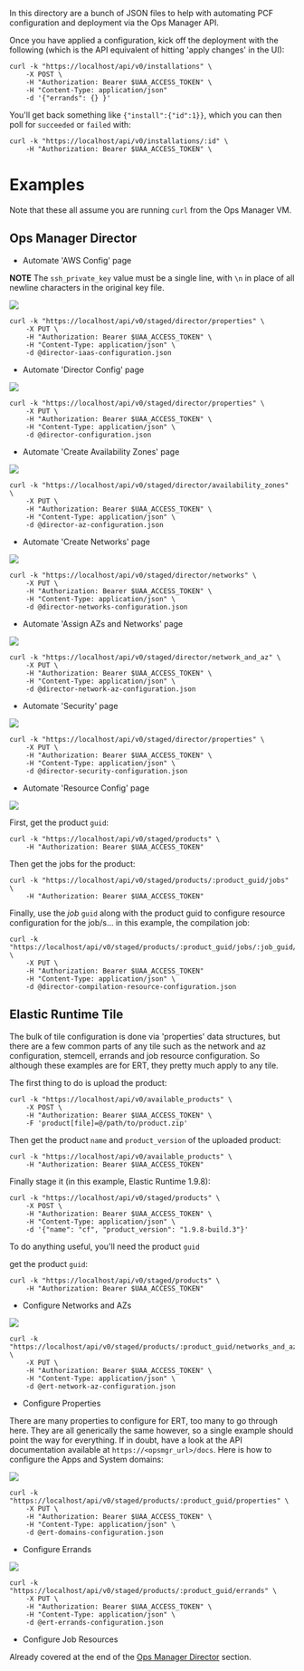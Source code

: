 In this directory are a bunch of JSON files to help with automating PCF configuration and deployment via the Ops Manager API.

Once you have applied a configuration, kick off the deployment with the following (which is the API equivalent of hitting 'apply changes' in the UI):

```
curl -k "https://localhost/api/v0/installations" \
    -X POST \
    -H "Authorization: Bearer $UAA_ACCESS_TOKEN" \
    -H "Content-Type: application/json"
    -d '{"errands": {} }'
```

You'll get back something like `{"install":{"id":1}}`, which you can then poll for `succeeded` or `failed` with:

```
curl -k "https://localhost/api/v0/installations/:id" \
    -H "Authorization: Bearer $UAA_ACCESS_TOKEN" \
```

# Examples

Note that these all assume you are running `curl` from the Ops Manager VM.

## Ops Manager Director

- Automate 'AWS Config' page

**NOTE** The `ssh_private_key` value must be a single line, with `\n` in place of all newline characters in the original key file.

![](img/director-iaas-configuration.png)

```
curl -k "https://localhost/api/v0/staged/director/properties" \
    -X PUT \
    -H "Authorization: Bearer $UAA_ACCESS_TOKEN" \
    -H "Content-Type: application/json" \
    -d @director-iaas-configuration.json
```

- Automate 'Director Config' page

![](img/director-configuration.png)

```
curl -k "https://localhost/api/v0/staged/director/properties" \
    -X PUT \
    -H "Authorization: Bearer $UAA_ACCESS_TOKEN" \
    -H "Content-Type: application/json" \
    -d @director-configuration.json
```

- Automate 'Create Availability Zones' page

![](img/director-az-configuration.png)

```
curl -k "https://localhost/api/v0/staged/director/availability_zones" \
    -X PUT \
    -H "Authorization: Bearer $UAA_ACCESS_TOKEN" \
    -H "Content-Type: application/json" \
    -d @director-az-configuration.json
```

- Automate 'Create Networks' page

![](img/director-networks-configuration.png)

```
curl -k "https://localhost/api/v0/staged/director/networks" \
    -X PUT \
    -H "Authorization: Bearer $UAA_ACCESS_TOKEN" \
    -H "Content-Type: application/json" \
    -d @director-networks-configuration.json
```

- Automate 'Assign AZs and Networks' page

![](img/director-network-az-configuration.png)

```
curl -k "https://localhost/api/v0/staged/director/network_and_az" \
    -X PUT \
    -H "Authorization: Bearer $UAA_ACCESS_TOKEN" \
    -H "Content-Type: application/json" \
    -d @director-network-az-configuration.json
```

- Automate 'Security' page

![](img/director-security-configuration.png)

```
curl -k "https://localhost/api/v0/staged/director/properties" \
    -X PUT \
    -H "Authorization: Bearer $UAA_ACCESS_TOKEN" \
    -H "Content-Type: application/json" \
    -d @director-security-configuration.json
```

- Automate 'Resource Config' page

![](img/director-resource-configuration.png)

First, get the product `guid`:

```
curl -k "https://localhost/api/v0/staged/products" \
    -H "Authorization: Bearer $UAA_ACCESS_TOKEN"
```

Then get the jobs for the product:

```
curl -k "https://localhost/api/v0/staged/products/:product_guid/jobs" \
    -H "Authorization: Bearer $UAA_ACCESS_TOKEN"
```

Finally, use the *job* `guid` along with the product guid to configure resource configuration for the job/s... in this example, the compilation job:

```
curl -k "https://localhost/api/v0/staged/products/:product_guid/jobs/:job_guid/resource_config" \
    -X PUT \
    -H "Authorization: Bearer $UAA_ACCESS_TOKEN"
    -H "Content-Type: application/json" \
    -d @director-compilation-resource-configuration.json
```

## Elastic Runtime Tile

The bulk of tile configuration is done via 'properties' data structures, but there are a few common parts of any tile such as the network and az configuration, stemcell, errands and job resource configuration. So although these examples are for ERT, they pretty much apply to any tile.

The first thing to do is upload the product:

```
curl -k "https://localhost/api/v0/available_products" \
    -X POST \
    -H "Authorization: Bearer $UAA_ACCESS_TOKEN" \
    -F 'product[file]=@/path/to/product.zip'
```

Then get the product `name` and `product_version` of the uploaded product:

```
curl -k "https://localhost/api/v0/available_products" \
    -H "Authorization: Bearer $UAA_ACCESS_TOKEN"
```

Finally stage it (in this example, Elastic Runtime 1.9.8):

```
curl -k "https://localhost/api/v0/staged/products" \
    -X POST \
    -H "Authorization: Bearer $UAA_ACCESS_TOKEN" \
    -H "Content-Type: application/json" \
    -d '{"name": "cf", "product_version": "1.9.8-build.3"}'
```

To do anything useful, you'll need the product `guid`

get the product `guid`:

```
curl -k "https://localhost/api/v0/staged/products" \
    -H "Authorization: Bearer $UAA_ACCESS_TOKEN"
```

- Configure Networks and AZs

![](img/ert-network-az-configuration.png)

```
curl -k "https://localhost/api/v0/staged/products/:product_guid/networks_and_azs" \
    -X PUT \
    -H "Authorization: Bearer $UAA_ACCESS_TOKEN" \
    -H "Content-Type: application/json" \
    -d @ert-network-az-configuration.json
```

- Configure Properties

There are many properties to configure for ERT, too many to go through here. They are all generically the same however, so a single example should point the way for everything. If in doubt, have a look at the API documentation available at `https://<opsmgr_url>/docs`. Here is how to configure the Apps and System domains:

![](img/ert-domains-configuration.png)

```
curl -k "https://localhost/api/v0/staged/products/:product_guid/properties" \
    -X PUT \
    -H "Authorization: Bearer $UAA_ACCESS_TOKEN" \
    -H "Content-Type: application/json" \
    -d @ert-domains-configuration.json
```

- Configure Errands

![](img/ert-errands-configuration.png)

```
curl -k "https://localhost/api/v0/staged/products/:product_guid/errands" \
    -X PUT \
    -H "Authorization: Bearer $UAA_ACCESS_TOKEN" \
    -H "Content-Type: application/json" \
    -d @ert-errands-configuration.json
```

- Configure Job Resources

Already covered at the end of the [Ops Manager Director](#Ops-Manager-Director) section.
